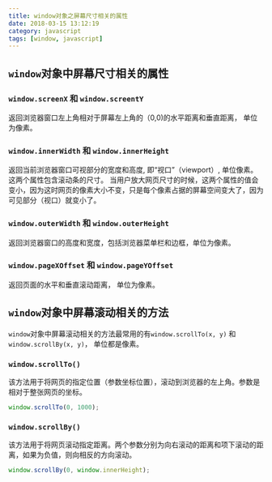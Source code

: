 ```yaml
---
title: window对象之屏幕尺寸相关的属性
date: 2018-03-15 13:12:19
category: javascript
tags: [window, javascript]
---
```



## `window`对象中屏幕尺寸相关的属性
### `window.screenX` 和 `window.screentY`
返回浏览器窗口左上角相对于屏幕左上角的（0,0)的水平距离和垂直距离， 单位为像素。

### `window.innerWidth` 和 `window.innerHeight`
返回当前浏览器窗口可视部分的宽度和高度, 即“视口”（viewport）, 单位像素。
这两个属性包含滚动条的尺寸。
当用户放大网页尺寸的时候，这两个属性的值会变小，因为这时网页的像素大小不变，只是每个像素占据的屏幕空间变大了，因为可见部分（视口）就变小了。

### `window.outerWidth` 和 `window.outerHeight`
返回浏览器窗口的高度和宽度，包括浏览器菜单栏和边框，单位为像素。

### `window.pageXOffset` 和 `window.pageYOffset`
返回页面的水平和垂直滚动距离， 单位为像素。

## `window`对象中屏幕滚动相关的方法

`window`对象中屏幕滚动相关的方法最常用的有`window.scrollTo(x, y)` 和`window.scrollBy(x, y)`， 单位都是像素。

### `window.scrollTo()`
该方法用于将网页的指定位置（参数坐标位置），滚动到浏览器的左上角。参数是相对于整张网页的坐标。
```js
window.scrollTo(0, 1000);
```

### `window.scrollBy()`
该方法用于将网页滚动指定距离。两个参数分别为向右滚动的距离和项下滚动的距离，如果为负值，则向相反的方向滚动。
```js
window.scrollBy(0, window.innerHeight);
```


